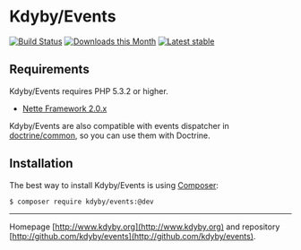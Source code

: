 Kdyby/Events
======

[![Build Status](https://travis-ci.org/Kdyby/Events.svg?branch=master)](https://travis-ci.org/Kdyby/Events)
[![Downloads this Month](https://img.shields.io/packagist/dm/Kdyby/Events.svg)](https://packagist.org/packages/Kdyby/Events)
[![Latest stable](https://img.shields.io/packagist/v/Kdyby/Events.svg)](https://packagist.org/packages/Kdyby/Events)


Requirements
------------

Kdyby/Events requires PHP 5.3.2 or higher.

- [Nette Framework 2.0.x](https://github.com/nette/nette)


Kdyby/Events are also compatible with events dispatcher in [doctrine/common](https://github.com/doctrine/common), so you can use them with Doctrine.


Installation
------------

The best way to install Kdyby/Events is using  [Composer](http://getcomposer.org/):

```sh
$ composer require kdyby/events:@dev
```


-----

Homepage [http://www.kdyby.org](http://www.kdyby.org) and repository [http://github.com/kdyby/events](http://github.com/kdyby/events).
